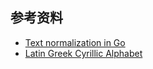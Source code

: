 
## 参考资料

* [Text normalization in Go](https://blog.golang.org/normalization)
* [Latin Greek Cyrillic Alphabet](http://www.kunstsprachen.de/lgc.html)
